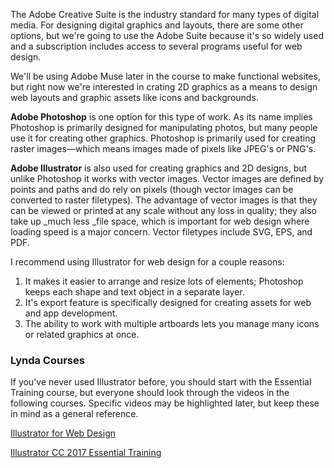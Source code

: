 The Adobe Creative Suite is the industry standard for many types of digital media. For designing digital graphics and layouts, there are some other options, but we're going to use the Adobe Suite because it's so widely used and a subscription includes access to several programs useful for web design. 

We'll be using Adobe Muse later in the course to make functional websites, but right now we're interested in crating 2D graphics as a means to design web layouts and graphic assets like icons and backgrounds. 

**Adobe Photoshop** is one option for this type of work. As its name implies Photoshop is primarily designed for manipulating photos, but many people use it for creating other graphics. Photoshop is primarily used for creating raster images—which means images made of pixels like JPEG's or PNG's. 

**Adobe Illustrator** is also used for creating graphics and 2D designs, but unlike Photoshop it works with vector images. Vector images are defined by points and paths and do rely on pixels \(though vector images can be converted to raster filetypes\). The advantage of vector images is that they can be viewed or printed at any scale without any loss in quality; they also take up _much less _file space, which is important for web design where loading speed is a major concern. Vector filetypes include SVG, EPS, and PDF. 

I recommend using Illustrator for web design for a couple reasons:

1. It makes it easier to arrange and resize lots of elements; Photoshop keeps each shape and text object in a separate layer.
2. It's export feature is specifically designed for creating assets for web and app development.
3. The ability to work with multiple artboards lets you manage many icons or related graphics at once.

### Lynda Courses

If you've never used Illustrator before, you should start with the Essential Training course, but everyone should look through the videos in the following courses. Specific videos may be highlighted later, but keep these in mind as a general reference.

[Illustrator for Web Design](https://www.lynda.com/Illustrator-tutorials/Illustrator-Web-Design/108130-2.html)

[Illustrator CC 2017 Essential Training](https://www.lynda.com/Illustrator-tutorials/Illustrator-CC-2017-Essential-Training/578066-2.html)



